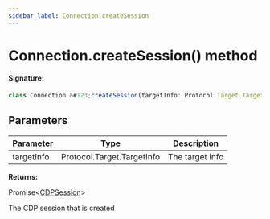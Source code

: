 ```yaml
---
sidebar_label: Connection.createSession
---
```


# Connection.createSession() method

#### Signature:

```typescript
class Connection &#123;createSession(targetInfo: Protocol.Target.TargetInfo): Promise<CDPSession>;&#125;
```

## Parameters

| Parameter  | Type                       | Description     |
| ---------- | -------------------------- | --------------- |
| targetInfo | Protocol.Target.TargetInfo | The target info |

**Returns:**

Promise&lt;[CDPSession](./puppeteer.cdpsession.md)&gt;

The CDP session that is created

